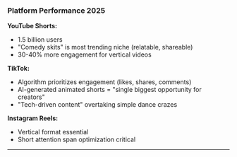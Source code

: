 ### Platform Performance 2025

**YouTube Shorts:**
- 1.5 billion users
- "Comedy skits" is most trending niche (relatable, shareable)
- 30-40% more engagement for vertical videos

**TikTok:**
- Algorithm prioritizes engagement (likes, shares, comments)
- AI-generated animated shorts = "single biggest opportunity for creators"
- "Tech-driven content" overtaking simple dance crazes

**Instagram Reels:**
- Vertical format essential
- Short attention span optimization critical

---
